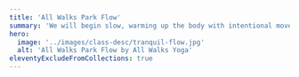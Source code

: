 ```yaml
---
title: 'All Walks Park Flow'
summary: 'We will begin slow, warming up the body with intentional movement. Then we will do longer held yin poses to feel into our bodies and start our day!'
hero:
  image: '../images/class-desc/tranquil-flow.jpg'
  alt: 'All Walks Park Flow by All Walks Yoga'
eleventyExcludeFromCollections: true
---
```


